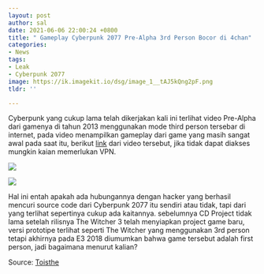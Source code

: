 ```yaml
---
layout: post
author: sal
date: 2021-06-06 22:00:24 +0800
title: " Gameplay Cyberpunk 2077 Pre-Alpha 3rd Person Bocor di 4chan"
categories:
- News
tags:
- Leak
- Cyberpunk 2077
image: https://ik.imagekit.io/dsg/image_1__tAJ5kQng2pF.png
tldr: ''

---
```

Cyberpunk yang cukup lama telah dikerjakan kali ini terlihat video Pre-Alpha dari gamenya di tahun 2013 menggunakan mode third person tersebar di internet, pada video menampilkan gameplay dari game yang masih sangat awal pada saat itu, berikut [link](https://streamable.com/pvbylo) dari video tersebut, jika tidak dapat diakses mungkin kaian memerlukan VPN.

![](https://ik.imagekit.io/dsg/1_Vq4RTyPEd.jpg)

![](https://ik.imagekit.io/dsg/2_4DDyzjqCb.jpg)

Hal ini entah apakah ada hubungannya dengan hacker yang berhasil mencuri source code dari Cyberpunk 2077 itu sendiri atau tidak, tapi dari yang terlihat sepertinya cukup ada kaitannya. sebelumnya CD Project tidak lama setelah rilisnya The Witcher 3 telah menyiapkan project game baru, versi prototipe terlihat seperti The Witcher yang menggunakan 3rd person tetapi akhirnya pada E3 2018 diumumkan bahwa game tersebut adalah first person, jadi bagaimana menurut kalian?

Source: [Toisthe](https://www.toisthe.com/2021/06/cyberpunk-2077-leaked-gameplay-leaks.html)